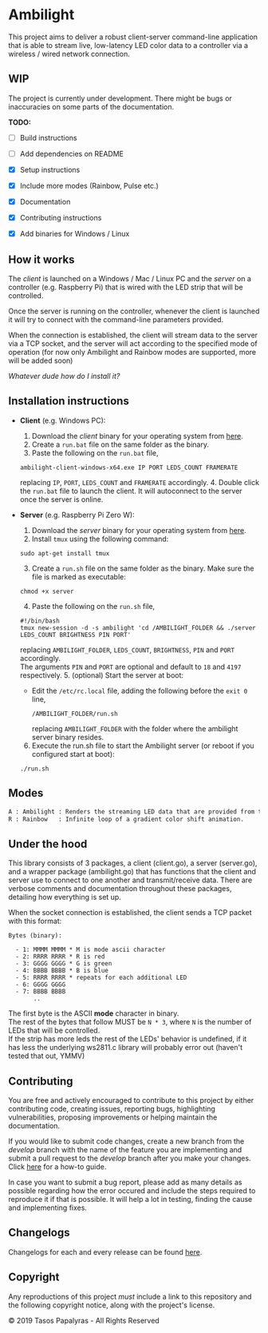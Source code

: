 # Ambilight

This project aims to deliver a robust client-server command-line application that is able to stream live, low-latency LED color data to a controller via a wireless / wired network connection.

## WIP

The project is currently under development. There might be bugs or inaccuracies on some parts of the documentation.

**TODO:**
- [ ] Build instructions
- [ ] Add dependencies on README
- [x] Setup instructions
- [x] Include more modes (Rainbow, Pulse etc.)
- [x] Documentation
- [x] Contributing instructions
- [x] Add binaries for Windows / Linux



## How it works

The *client* is launched on a Windows / Mac / Linux PC and the *server* on a controller (e.g. Raspberry Pi) that is wired with the LED strip that will be controlled.

Once the server is running on the controller, whenever the client is launched it will try to connect with the command-line parameters provided.

When the connection is established, the client will stream data to the server via a TCP socket, and the server will act according to the specified mode of operation (for now only Ambilight and Rainbow modes are supported, more will be added soon)

*Whatever dude how do I install it?*

## Installation instructions
- **Client** (e.g. Windows PC):
  1. Download the *client* binary for your operating system from [here](https://github.com/SHT/Core/releases/latest/).
  2. Create a `run.bat` file on the same folder as the binary.
  3. Paste the following on the `run.bat` file,
    ```
    ambilight-client-windows-x64.exe IP PORT LEDS_COUNT FRAMERATE
    ```
  replacing `IP`, `PORT`, `LEDS_COUNT` and `FRAMERATE` accordingly.
  4. Double click the `run.bat` file to launch the client. It will autoconnect to the server once the server is online.


- **Server** (e.g. Raspberry Pi Zero W):
  1. Download the *server* binary for your operating system from [here](https://github.com/SHT/Core/releases/latest/).
  2. Install `tmux` using the following command:

    `sudo apt-get install tmux`

  3. Create a `run.sh` file on the same folder as the binary. Make sure the file is marked as executable:

    `chmod +x server`

  4. Paste the following on the `run.sh` file,
    ```
    #!/bin/bash
    tmux new-session -d -s ambilight 'cd /AMBILIGHT_FOLDER && ./server LEDS_COUNT BRIGHTNESS PIN PORT'
    ```
    replacing `AMBILIGHT_FOLDER`, `LEDS_COUNT`, `BRIGHTNESS`, `PIN` and `PORT` accordingly.  
    The arguments `PIN` and `PORT` are optional and default to `18` and `4197` respectively.
  5. (optional) Start the server at boot:
    - Edit the `/etc/rc.local` file, adding the following before the `exit 0` line,
      ```
      /AMBILIGHT_FOLDER/run.sh
      ```
      replacing `AMBILIGHT_FOLDER` with the folder where the ambilight server binary resides.
  6. Execute the run.sh file to start the Ambilight server (or reboot if you configured start at boot):

    `./run.sh`

## Modes

```txt
A : Ambilight : Renders the streaming LED data that are provided from the client.
R : Rainbow   : Infinite loop of a gradient color shift animation.
```

## Under the hood

This library consists of 3 packages, a client (client.go), a server (server.go), and a wrapper package (ambilight.go) that has functions that the client and server use to connect to one another and transmit/receive data.
There are verbose comments and documentation throughout these packages, detailing how everything is set up.

When the socket connection is established, the client sends a TCP packet with this format:


```
Bytes (binary):

  - 1: MMMM MMMM * M is mode ascii character
  - 2: RRRR RRRR * R is red
  - 3: GGGG GGGG * G is green
  - 4: BBBB BBBB * B is blue
  - 5: RRRR RRRR * repeats for each additional LED
  - 6: GGGG GGGG
  - 7: BBBB BBBB
       ..
```

The first byte is the ASCII **mode** character in binary.  
The rest of the bytes that follow MUST be `N * 3`, where `N` is the number of LEDs that will be controlled.  
If the strip has more leds the rest of the LEDs' behavior is undefined, if it has less the underlying ws2811.c library will probably error out (haven't tested that out, YMMV)


## Contributing
You are free and actively encouraged to contribute to this project by either contributing code, creating issues, reporting bugs, highlighting vulnerabilities, proposing improvements or helping maintain the documentation.

If you would like to submit code changes, create a new branch from the *develop* branch with the name of the feature you are implementing  and submit a pull request to the *develop* branch after you make your changes. Click [here](https://gist.github.com/Chaser324/ce0505fbed06b947d962#doing-your-work) for a how-to guide.

In case you want to submit a bug report, please add as many details as possible regarding how the error occured and include the steps required to reproduce it if that is possible. It will help a lot in testing, finding the cause and implementing fixes.

## Changelogs
Changelogs for each and every release can be found [here](https://github.com/SHT/Ambilight/releases).

## Copyright
Any reproductions of this project *must* include a link to this repository and the following copyright notice, along with the project's license.

© 2019 Tasos Papalyras - All Rights Reserved
